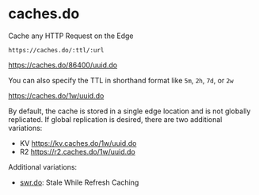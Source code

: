 # caches.do
Cache any HTTP Request on the Edge

```
https://caches.do/:ttl/:url
```

<https://caches.do/86400/uuid.do>

You can also specify the TTL in shorthand format like `5m`, `2h`, `7d`, or `2w`

<https://caches.do/1w/uuid.do>

By default, the cache is stored in a single edge location and is not globally replicated.  If global replication is desired, there are two additional variations:

- KV <https://kv.caches.do/1w/uuid.do>
- R2 <https://r2.caches.do/1w/uuid.do>

Additional variations:

- [swr.do](https://swr.do): Stale While Refresh Caching
